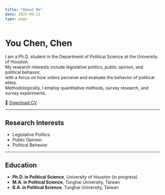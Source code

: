 ```yaml
---
title: "About Me"
date: 2025-09-11
type: page
---
```


# You Chen, Chen

I am a Ph.D. student in the Department of Political Science at the University of Houston.  
My research interests include legislative politics, public opinion, and political behavior,  
with a focus on how voters perceive and evaluate the behavior of political elites.  
Methodologically, I employ quantitative methods, survey research, and survey experiments.  

📄 [Download CV](/uploads/Youchen_CV.pdf)

---

## Research Interests
- Legislative Politics  
- Public Opinion  
- Political Behavior  

---

## Education
- **Ph.D. in Political Science**, University of Houston (in progress)  
- **M.A. in Political Science**, Tunghai University, Taiwan  
- **B.A. in Political Science**, Tunghai University, Taiwan
